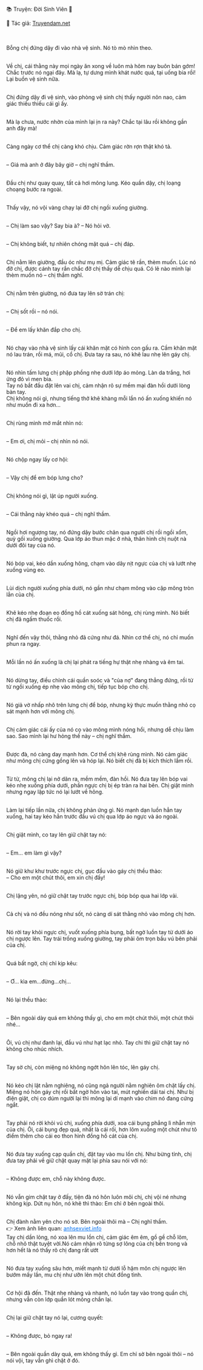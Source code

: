📚 Truyện: Đời Sinh Viên 🔞
<br>
<p>📖 Tác giả: <a href="https://truyendam.net" target="_blank" title="Truyện sex người lớn, truyện 18+ tại Truyendam.net">Truyendam.net</a></p>
<br></br>
Bỗng chị đứng dậy đi vào nhà vệ sinh. Nó tò mò nhìn theo.<br></br>

Về chị, cái thằng này mọi ngày ăn xong về luôn mà hôm nay buôn bán gớm! Chắc trước nó ngại đây. Mà lạ, tự dưng mình khát nước quá, tại uống bia rồi! Lại buồn vệ sinh nữa.<br></br>

Chị đứng dậy đi vệ sinh, vào phòng vệ sinh chị thấy người nôn nao, cảm giác thiếu thiếu cái gì ấy.<br></br>

Mà lạ chưa, nước nhờn của mình lại ịn ra này? Chắc tại lâu rồi không gần anh đây mà!<br></br>

Càng ngày cơ thể chị càng khó chịu. Cảm giác rờn rợn thật khó tả.<br></br>

– Giá mà anh ở đây bây giờ – chị nghĩ thầm.<br></br>

Đầu chị như quay quay, tất cả hơi mông lung. Kéo quần dậy, chị loạng choạng bước ra ngoài.<br></br>

Thấy vậy, nó vội vàng chạy lại đỡ chị ngồi xuống giường.<br></br>

– Chị làm sao vậy? Say bia à? – Nó hỏi vờ.<br></br>

– Chị không biết, tự nhiên chóng mặt quá – chị đáp.<br></br>

Chị nằm lên giường, đầu óc như mụ mị. Cảm giác tê rần, thèm muốn. Lúc nó đỡ chị, được cánh tay rắn chắc đỡ chị thấy dễ chịu quá. Có lẽ nào mình lại thèm muốn nó – chị thầm nghĩ.<br></br>

Chị nằm trên giường, nó đưa tay lên sờ trán chị:<br></br>

– Chị sốt rồi – nó nói.<br></br>

– Để em lấy khăn đắp cho chị.<br></br>

Nó chạy vào nhà vệ sinh lấy cái khăn mặt có hình con gấu ra. Cầm khăn mặt nó lau trán, rồi má, mũi, cổ chị. Đưa tay ra sau, nó khẽ lau nhẹ lên gáy chị.<br></br>

Nó nhìn tấm lưng chị phập phồng nhẹ dưới lớp áo mỏng. Làn da trắng, hơi ửng đỏ vì men bia.<br>
Tay nó bắt đầu đặt lên vai chị, cảm nhận rõ sự mềm mại đàn hồi dưới lòng bàn tay.<br>
Chị không nói gì, nhưng tiếng thở khẽ khàng mỗi lần nó ấn xuống khiến nó như muốn đi xa hơn...<br></br>

Chị rùng mình mở mắt nhìn nó:<br></br>

– Em ơi, chị mỏi – chị nhìn nó nói.<br></br>

Nó chộp ngay lấy cơ hội:<br></br>

– Vậy chị để em bóp lưng cho?<br></br>

Chị không nói gì, lật úp người xuống.<br></br>

– Cái thằng này khéo quá – chị nghĩ thầm.<br></br>

Ngồi hơi ngượng tay, nó đứng dậy bước chân qua người chị rồi ngồi xổm, quỳ gối xuống giường. Qua lớp áo thun mặc ở nhà, thân hình chị nuột nà dưới đôi tay của nó.<br></br>

Nó bóp vai, kéo dần xuống hông, chạm vào dây nịt ngực của chị và lướt nhẹ xuống vùng eo.<br></br>

Lùi dịch người xuống phía dưới, nó gần như chạm mông vào cặp mông tròn lẳn của chị.<br></br>

Khẽ kéo nhẹ đoạn eo đồng hồ cát xuống sát hông, chị rùng mình. Nó biết chị đã ngấm thuốc rồi.<br></br>

Nghĩ đến vậy thôi, thằng nhỏ đã cứng như đá. Nhìn cơ thể chị, nó chỉ muốn phun ra ngay.<br></br>

Mỗi lần nó ấn xuống là chị lại phát ra tiếng hự thật nhẹ nhàng và êm tai.<br></br>

Nó dừng tay, điều chỉnh cái quần soóc và "của nợ" đang thẳng đứng, rồi từ từ ngồi xuống ép nhẹ vào mông chị, tiếp tục bóp cho chị.<br></br>

Nó giả vờ nhấp nhô trên lưng chị để bóp, nhưng kỳ thực muốn thằng nhỏ cọ sát mạnh hơn với mông chị.<br></br>

Chị cảm giác cái ấy của nó cọ vào mông mình nóng hổi, nhưng dễ chịu làm sao. Sao mình lại hư hỏng thế này – chị nghĩ thầm.<br></br>

Được đà, nó càng day mạnh hơn. Cơ thể chị khẽ rùng mình. Nó cảm giác như mông chị cứng gồng lên và hóp lại. Nó biết chị đã bị kích thích lắm rồi.<br></br>

Từ từ, mông chị lại nở dãn ra, mềm mềm, đàn hồi. Nó đưa tay lên bóp vai kéo nhẹ xuống phía dưới, phần ngực chị bị ép tràn ra hai bên. Chị giật mình nhưng ngay lập tức nó lại lướt về hông.<br></br>

Làm lại tiếp lần nữa, chị không phản ứng gì. Nó mạnh dạn luồn hẳn tay xuống, hai tay kéo hẳn trước đầu vú chị qua lớp áo ngực và áo ngoài.<br></br>

Chị giật mình, co tay lên giữ chặt tay nó:<br></br>

– Em… em làm gì vậy?<br></br>

Nó giữ khư khư trước ngực chị, gục đầu vào gáy chị thều thào:<br>
– Cho em một chút thôi, em xin chị đấy!<br></br>

Chị lặng yên, nó giữ chặt tay trước ngực chị, bóp bóp qua hai lớp vải.<br></br>

Cả chị và nó đều nóng như sốt, nó càng dí sát thằng nhỏ vào mông chị hơn.<br></br>

Nó rời tay khỏi ngực chị, vuốt xuống phía bụng, bất ngờ luồn tay từ dưới áo chị ngược lên. Tay trái trống xuống giường, tay phải ôm trọn bầu vú bên phải của chị.<br></br>

Quá bất ngờ, chị chỉ kịp kêu:<br></br>

– Ơ… kìa em…đừng…chị…<br></br>

Nó lại thều thào:<br></br>

– Bên ngoài dày quá em không thấy gì, cho em một chút thôi, một chút thôi nhé…<br></br>

Ôi, vú chị như đanh lại, đầu vú như hạt lạc nhỏ. Tay chi thì giữ chặt tay nó không cho nhúc nhích.<br></br>

Tay sờ chị, còn miệng nó không ngớt hôn lên tóc, lên gáy chị.<br></br>

Nó kéo chị lật nằm nghiêng, nó cũng ngả người nằm nghiên ôm chặt lấy chị. Miệng nó hôn gáy chị rồi bất ngờ hôn vào tai, mút nghiến dái tai chị. Như bị điện giật, chị co dúm người lại thì mông lại dí mạnh vào chim nó đang cứng ngắt.<br></br>

Tay phải nó rời khỏi vú chị, xuống phía dưới, xoa cái bụng phẳng lì nhẵn mịn của chị. Ôi, cái bụng đẹp quá, nhất là cái rối, hơn lõm xuống một chút như tô điểm thêm cho cái eo thon hình đồng hồ cát của chị.<br></br>

Nó đưa tay xuống cạp quần chị, đặt tay vào mu lồn chị. Như bừng tỉnh, chị đưa tay phải về giữ chặt quay mặt lại phía sau nói với nó:<br></br>

– Không được em, chỗ này không được.<br></br>

Nó vẫn gim chặt tay ở đấy, tiện đà nó hôn luôn môi chị, chị vội né nhưng không kịp. Dứt nụ hôn, nó khẽ thì thào: Em chỉ ở bên ngoài thôi.<br></br>

Chị đành nằm yên cho nó sờ. Bên ngoài thôi mà – Chị nghĩ thầm.
<br>👉 Xem ảnh liên quan: <a href="https://anhsexviet.info" 
     target="_blank" 
     title="ảnh sex người lớn, ảnh sex 18+ tại anhsexviet.info"
     style="text-decoration: underline; color: #0070f3;">
    anhsexviet.info
  </a>
  </br>
Tay chị dần lỏng, nó xoa lên mu lồn chị, cảm giác êm êm, gồ gề chỗ lõm, chỗ nhô thật tuyệt vời.Nó cảm nhận rõ từng sợ lông của chị bên trong và hơn hết là nó thấy rõ chị đang rất ướt <br></br>

Nó đưa tay xuống sâu hơn, miết mạnh từ dưới lỗ hậm môn chị ngược lên bướm mấy lần, mu chị như ưỡn lên một chút đồng tình.<br></br>

Cơ hội đã đến. Thật nhẹ nhàng và nhanh, nó luồn tay vào trong quần chị, nhưng vẫn còn lớp quần lót mỏng chắn lại.<br></br>

Chị lại giữ chặt tay nó lại, cương quyết:<br></br>

– Không được, bỏ ngay ra!<br></br>

– Bên ngoài quần dày quá, em không thấy gì. Em chỉ sờ bên ngoài thôi – nó nói vội, tay vẫn ghì chặt ở đó.<br></br>



<!-- truyện sex vợ bạn, vợ bạn ngon quá, hiếp dâm vợ bạn tại nhà, bạn chồng đụ vợ, truyện sex sinh viên, truyện sex xóm trọ,truyện sex hiếp dâm,truyện 18+,Truyện sex người lớn, Truyendam.net --><br></br>